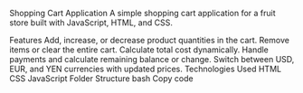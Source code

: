 Shopping Cart Application
A simple shopping cart application for a fruit store built with JavaScript, HTML, and CSS.

Features
Add, increase, or decrease product quantities in the cart.
Remove items or clear the entire cart.
Calculate total cost dynamically.
Handle payments and calculate remaining balance or change.
Switch between USD, EUR, and YEN currencies with updated prices.
Technologies Used
HTML
CSS
JavaScript
Folder Structure
bash
Copy code
